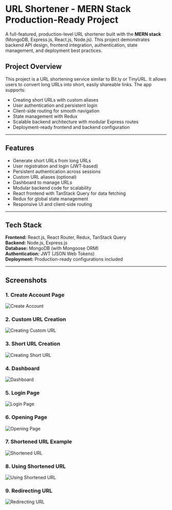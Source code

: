 # URL Shortener - MERN Stack Production-Ready Project

A full-featured, production-level URL shortener built with the **MERN stack** (MongoDB, Express.js, React.js, Node.js). This project demonstrates backend API design, frontend integration, authentication, state management, and deployment best practices.


## Project Overview

This project is a URL shortening service similar to Bit.ly or TinyURL. It allows users to convert long URLs into short, easily shareable links. The app supports:

- Creating short URLs with custom aliases
- User authentication and persistent login
- Client-side routing for smooth navigation
- State management with Redux
- Scalable backend architecture with modular Express routes
- Deployment-ready frontend and backend configuration

---

## Features

- Generate short URLs from long URLs
- User registration and login (JWT-based)
- Persistent authentication across sessions
- Custom URL aliases (optional)
- Dashboard to manage URLs
- Modular backend code for scalability
- React frontend with TanStack Query for data fetching
- Redux for global state management
- Responsive UI and client-side routing

---

## Tech Stack

**Frontend:** React.js, React Router, Redux, TanStack Query  
**Backend:** Node.js, Express.js  
**Database:** MongoDB (with Mongoose ORM)  
**Authentication:** JWT (JSON Web Tokens)  
**Deployment:** Production-ready configurations included

---

## Screenshots

### 1. Create Account Page
![Create Account](FRONTEND/src/screenshots/createaccount.png)

### 2. Custom URL Creation
![Creating Custom URL](FRONTEND/src/screenshots/creatingcustomurl.png)

### 3. Short URL Creation
![Creating Short URL](FRONTEND/src/screenshots/creatingshorturl.png)

### 4. Dashboard
![Dashboard](FRONTEND/src/screenshots/dashboard.png)

### 5. Login Page
![Login Page](FRONTEND/src/screenshots/loggingin.png)

### 6. Opening Page
![Opening Page](FRONTEND/src/screenshots/openingpage.png)


### 7. Shortened URL Example
![Shortened URL](FRONTEND/src/screenshots/shortenedurl.png)


### 8. Using Shortened URL
![Using Shortened URL](FRONTEND/src/screenshots/usingshortenedurl.png)

### 9. Redirecting URL
![Redirecting URL](FRONTEND/src/screenshots/redirectingurl.png)


